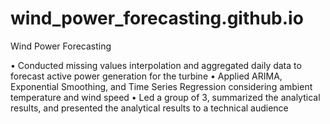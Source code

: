 # wind_power_forecasting.github.io
Wind Power Forecasting

• Conducted missing values interpolation and aggregated daily data to forecast active power generation for the turbine
• Applied ARIMA, Exponential Smoothing, and Time Series Regression considering ambient temperature and wind speed
• Led a group of 3, summarized the analytical results, and presented the analytical results to a technical audience
